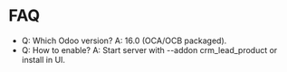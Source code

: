# FAQ

- Q: Which Odoo version? A: 16.0 (OCA/OCB packaged).
- Q: How to enable? A: Start server with --addon crm_lead_product or install in UI.
